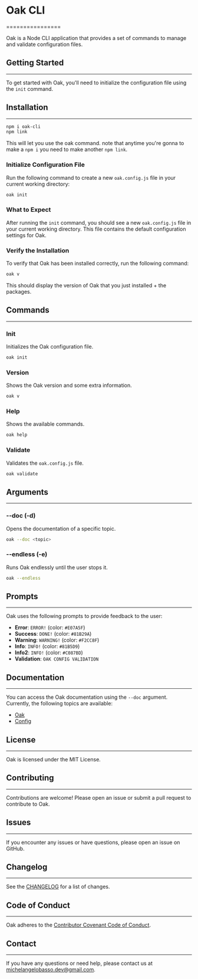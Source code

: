 # Oak CLI
================

Oak is a Node CLI application that provides a set of commands to manage and validate configuration files.

## Getting Started
---------------

To get started with Oak, you'll need to initialize the configuration file using the `init` command.

## Installation
---------------

```bash
npm i oak-cli
npm link
```
This will let you use the oak command. note that anytime you're gonna to make a `npm i` you need to make another `npm link`.

### Initialize Configuration File

Run the following command to create a new `oak.config.js` file in your current working directory:
```bash
oak init
```
### What to Expect

After running the `init` command, you should see a new `oak.config.js` file in your current working directory. This file contains the default configuration settings for Oak.

### Verify the Installation

To verify that Oak has been installed correctly, run the following command:
```bash
oak v
```
This should display the version of Oak that you just installed + the packages.

## Commands
------------

### Init

Initializes the Oak configuration file.

```bash
oak init
```

### Version

Shows the Oak version and some extra information.

```bash
oak v
```

### Help

Shows the available commands.

```bash
oak help
```

### Validate

Validates the `oak.config.js` file.

```bash
oak validate
```

## Arguments
-------------

### --doc (-d)

Opens the documentation of a specific topic.

```bash
oak --doc <topic>
```

### --endless (-e)

Runs Oak endlessly until the user stops it.

```bash
oak --endless
```

## Prompts
------------

Oak uses the following prompts to provide feedback to the user:

* **Error**: `ERROR!` (color: `#E07A5F`)
* **Success**: `DONE!` (color: `#81B29A`)
* **Warning**: `WARNING!` (color: `#F2CC8F`)
* **Info**: `INFO!` (color: `#81B5D9`)
* **Info2**: `INFO!` (color: `#C087BD`)
* **Validation**: `OAK CONFIG VALIDATION`

## Documentation
----------------

You can access the Oak documentation using the `--doc` argument. Currently, the following topics are available:

* [Oak](https://example.com/oak-docs)
* [Config](https://example.com/config-docs)

## License
---------

Oak is licensed under the MIT License.

## Contributing
--------------

Contributions are welcome! Please open an issue or submit a pull request to contribute to Oak.


## Issues
---------

If you encounter any issues or have questions, please open an issue on GitHub.

## Changelog
------------

See the [CHANGELOG](CHANGELOG.md) for a list of changes.

## Code of Conduct
-----------------

Oak adheres to the [Contributor Covenant Code of Conduct](https://www.contributor-covenant.org/version/2/0/code_of_conduct/).

## Contact
---------

If you have any questions or need help, please contact us at [michelangelobasso.dev@gmail.com](mailto:michelangelobasso.dev@gmail.com).
